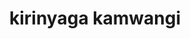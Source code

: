 ---
origin: Columbia
title: kirinyaga kamwangi
price: 22.50
image_src: "../../assets/images/KOJI.png"
image_alt: coffee bag of kirinyaga kamwangi
---